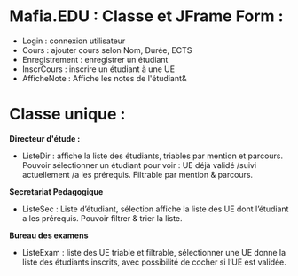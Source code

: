
# Mafia.EDU : Classe et JFrame Form :

- Login : connexion utilisateur
- Cours : ajouter cours selon Nom, Durée, ECTS
- Enregistrement : enregistrer un étudiant
- InscrCours : inscrire un étudiant à une UE
- AfficheNote : Affiche les notes de l'étudiant&

# Classe unique :

**Directeur d'étude :**

- ListeDir : affiche la liste des étudiants, triables par mention et parcours. Pouvoir sélectionner un étudiant pour voir : UE déjà validé /suivi actuellement /a les prérequis. Filtrable par mention & parcours.

**Secretariat Pedagogique**

-  ListeSec : Liste d’étudiant, sélection affiche la liste des UE dont l’étudiant a les prérequis. Pouvoir filtrer & trier la liste.

**Bureau des examens** 

- ListeExam :  liste des UE triable et filtrable, sélectionner une UE donne la liste des étudiants inscrits, avec possibilité de cocher si l’UE est validée.


